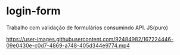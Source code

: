 # login-form
Trabalho com validação de formulários consumindo API.  JS(puro)


https://user-images.githubusercontent.com/92484982/167224446-09e0430e-c0d7-4869-a748-405d344e9774.mp4

